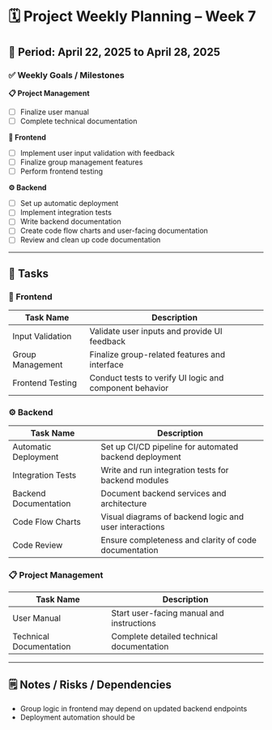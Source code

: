 # 🗓️ Project Weekly Planning – Week 7

## 📅 Period: April 22, 2025 to April 28, 2025

### ✅ Weekly Goals / Milestones

**📋 Project Management**

- [ ] Finalize user manual
- [ ] Complete technical documentation

**🎨 Frontend**

- [ ] Implement user input validation with feedback
- [ ] Finalize group management features
- [ ] Perform frontend testing

**⚙️ Backend**

- [ ] Set up automatic deployment
- [ ] Implement integration tests
- [ ] Write backend documentation
- [ ] Create code flow charts and user-facing documentation
- [ ] Review and clean up code documentation

---

## 📌 Tasks

### 🎨 Frontend

| Task Name        | Description                                             |
|------------------|---------------------------------------------------------|
| Input Validation | Validate user inputs and provide UI feedback            |
| Group Management | Finalize group-related features and interface           |
| Frontend Testing | Conduct tests to verify UI logic and component behavior |

### ⚙️ Backend

| Task Name             | Description                                            |
|-----------------------|--------------------------------------------------------|
| Automatic Deployment  | Set up CI/CD pipeline for automated backend deployment |
| Integration Tests     | Write and run integration tests for backend modules    |
| Backend Documentation | Document backend services and architecture             |
| Code Flow Charts      | Visual diagrams of backend logic and user interactions |
| Code Review           | Ensure completeness and clarity of code documentation  |

### 📋 Project Management

| Task Name               | Description                               |
|-------------------------|-------------------------------------------|
| User Manual             | Start user-facing manual and instructions |
| Technical Documentation | Complete detailed technical documentation |

---

## 🗒️ Notes / Risks / Dependencies

- Group logic in frontend may depend on updated backend endpoints
- Deployment automation should be
